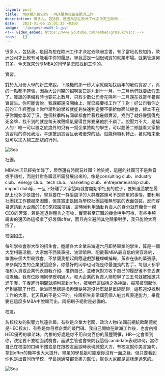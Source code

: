 ```yaml
---
layout: post
title:  MBA懶人包9之9 一MBA畢業後留在歐洲工作
description: 很多人，包括我，是因為想在歐洲工作才決定去歐洲...
date:   2021-01-06 15:01:35 +0300
image:  '/images/new06-1.jpg'
<!-- video_embed: https://www.youtube.com/embed/gYO1uk7vIcc -->
tags:   []
---
```

很多人，包括我，是因為想在歐洲工作才決定去歐洲念書，有了當地名校加持，歐洲公司才比較有可能看中你的履歷，畢竟這是一個很現實的就業市場。就業管道何其多，今天就來分享MBA的同學是怎麼找到工作的。

<!-- ![Sea]({{site.baseurl}}/images/new06-1.jpg) -->

實習。

對於九月份入學的新生來說，下飛機的那一秒大家就開始找隔年的暑假實習了，真的一點都不誇張，因為大公司開的招聘窗口是九到十一月，十二月他們就要放假去了，簽證的準備有時也要花上數月，只有少數公司會在隔年一二月還在找當年暑假實習生。你可能會說，我課都還沒開始上，就已經要找工作了？對！好公司看你之前的工作經歷加上你申請到的學校就能夠快速判定要不要給你面試機會，根本不在乎你開始學習了沒。整個秋季所有同學都會忙著找暑假實習，找到了就好像獲得免死金牌，找不到的就是每天唉聲嘆氣覺得世界要棄他於不顧了。說壓力不大，是騙人的！唯一可以置之於度外的只有一幫企業贊助的學生，可以翹著二郎腿看大家搶實習殺的你死我活。幸運搶到實習且表現優秀的話，就能夠順利轉正，暑假結束後就可以加入翹二郎腿的行列。

![Sea]({{site.baseurl}}/images/new06-2.jpg)

社團。

MBA生活已經夠忙碌了，居然還有時間玩社團？說笑呢，這邊的社團可不是熱音或手語社，而是針對各職涯所需發展出來的，像是consulting club、industry club、energy club、tech club、marketing club、entrepreneurship club、impact club等，一旦下好離手大家這時就會開始爭社長的位子，要知道這放在履歷上也多少是加分，畢竟要在一群愛競爭的人群裡當頭可不是簡單的事情。要利用社團找工作聽起來困難，但其實正是因為學校社團這種無邪氣的表面包裝，反而容易邀請到大企業的CEO來校園演講，這時候利用活動負責人的身分就有機會一親CEO的芳澤，若是進退得體言之有物，實習甚至正職的機會唾手可得，有些手腕厲害的還因為這樣拿了好幾個offer，而且完全避開其他競爭對手，我只能說太高招了。

校園招生。

每年學校會辦大型的招生會，邀請各大企業來海選六月即將畢業的學生，算是一個大型相親活動，大家無不西裝筆挺、油頭領帶、配戴著MBA最自信的笑容赴約，準備來個大型殺戮會，不禁讓我想起飢餓遊戲那種螳螂捕蟬，黃雀在後的緊張感。來參與招生的企業就這麼多，你最好的同學也可能是你最強勁的對手，每個人都爭相和人資或企業代表自我介紹、推銷自己、並確保對方收下自己的履歷後不會丟進垃圾桶。我有位歐洲同學聰明過人，和大企業的負責人簡短聊了三五句就被獲邀共進午餐，午餐進行期間就順利拿到offer，被我們這屆稱之為神話，每當被問起他們到底聊了什麼，歐洲同學總是撥撥頭髮笑道沒什麼就是單純閒聊，逼死還沒找到工作的大家，老天真的不是公平的。校園招生非常講究個人魅力與表達能力，畢竟要在這麼多MBA中脫穎而出，兩把刷子絕對是必備的。

校友。

名校校友的影響力無遠弗屆，有些是企業大老闆、政治人物(法國前總統歐蘭德就是HEC校友)、有些是你目標企業的敲門磚。我自己開始在歐洲工作後，也會內推HEC優秀的學弟妹，內推的好處是你不用和幾百份的履歷競爭，HR一定會看到你，決定要不要給面試機會，面試主管也會來問我這個candidate表現如何，當你自己在校園的口碑不錯或是在跟校友面談時表現誠懇大方，有校友幫你美言幾句，拿到offer的機率也大大提升。畢業的學長姐可能跟你沒有一面之緣，但只要看到你也是出自同所學校，學長姐通常都會盡力幫忙，畢竟大家都是這樣走過來的。

![Sea]({{site.baseurl}}/images/new06-3.jpg)